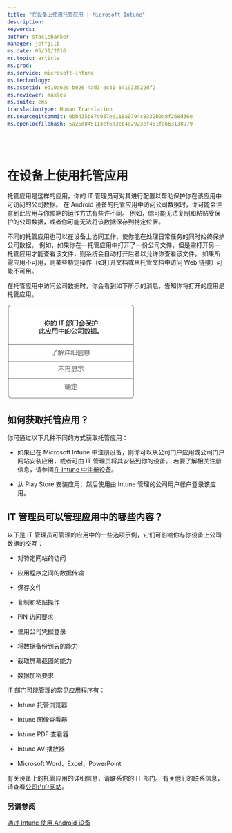 ```yaml
---
title: "在设备上使用托管应用 | Microsoft Intune"
description: 
keywords: 
author: staciebarker
manager: jeffgilb
ms.date: 05/31/2016
ms.topic: article
ms.prod: 
ms.service: microsoft-intune
ms.technology: 
ms.assetid: ed10a62c-b026-4ad3-ac41-641933522df2
ms.reviewer: maxles
ms.suite: ems
translationtype: Human Translation
ms.sourcegitcommit: 0bb435b87c937ea118a0794c8332b9a8f268d36e
ms.openlocfilehash: 5a25d845113ef6a3cb402923ef451fab63138979


---
```



# 在设备上使用托管应用

托管应用是这样的应用，你的 IT 管理员可对其进行配置以帮助保护你在该应用中可访问的公司数据。 在 Android 设备的托管应用中访问公司数据时，你可能会注意到此应用与你预期的运作方式有些许不同。 例如，你可能无法复制和粘贴受保护的公司数据，或者你可能无法将该数据保存到特定位置。

不同的托管应用也可以在设备上协同工作，使你能在处理日常任务的同时始终保护公司数据。 例如，如果你在一托管应用中打开了一份公司文件，但是需打开另一托管应用才能查看该文件，则系统会自动打开后者以允许你查看该文件。 如果所需应用不可用，则某些特定操作（如打开文档或从托管文档中访问 Web 链接）可能不可用。

在托管应用中访问公司数据时，你会看到如下所示的消息，告知你将打开的应用是托管应用。

![open-managed-apps-message](./media/managed-apps-message.png)

## 如何获取托管应用？
你可通过以下几种不同的方式获取托管应用：

-   如果已在 Microsoft Intune 中注册设备，则你可以从公司门户应用或公司门户网站安装应用，或者可由 IT 管理员将其安装到你的设备。 若要了解相关注册信息，请参阅[在 Intune 中注册设备](enroll-your-device-in-Intune-android.md)。

-   从 Play Store 安装应用，然后使用由 Intune 管理的公司用户帐户登录该应用。

## IT 管理员可以管理应用中的哪些内容？
以下是 IT 管理员可管理的应用中的一些选项示例，它们可影响你与你设备上公司数据的交互：

-   对特定网站的访问

-   应用程序之间的数据传输

-   保存文件

-   复制和粘贴操作

-   PIN 访问要求

-   使用公司凭据登录

-   将数据备份到云的能力

-   截取屏幕截图的能力

-   数据加密要求

IT 部门可能管理的常见应用程序有：

-   Intune 托管浏览器

-   Intune 图像查看器

-   Intune PDF 查看器

-   Intune AV 播放器

-   Microsoft Word、Excel、PowerPoint

有关设备上的托管应用的详细信息，请联系你的 IT 部门。 有关他们的联系信息，请查看[公司门户网站](http://portal.manage.microsoft.com)。


### 另请参阅
[通过 Intune 使用 Android 设备](using-your-android-device-with-intune.md)


<!--HONumber=Jun16_HO4-->


